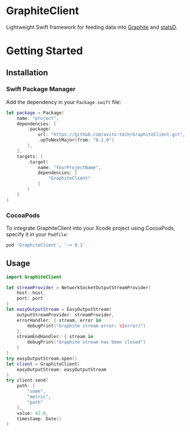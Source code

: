 GraphiteClient
===============

Lightweight Swift framework for feeding data into [Graphite](https://graphite.readthedocs.io/en/latest/overview.html) and [statsD](https://github.com/statsd/statsd).

# Getting Started

## Installation

### Swift Package Manager

Add the dependency in your `Package.swift` file:

```swift
let package = Package(
    name: "project",
    dependencies: [
        .package(
            url: "https://github.com/avito-tech/GraphiteClient.git", 
            .upToNextMajor(from: "0.1.0")
        ),
    ],
    targets: [
        .target(
            name: "YourProjectName",
            dependencies: [
                "GraphiteClient"
            ]
        )
    ]
)
```
### CocoaPods
To integrate GraphiteClient into your Xcode project using CocoaPods, specify it in your `Podfile`:

```ruby
pod 'GraphiteClient', '~> 0.1'
```

## Usage

```swift
import GraphiteClient

let streamProvider = NetworkSocketOutputStreamProvider(
    host: host,
    port: port
)
let easyOutputStream = EasyOutputStream(
    outputStreamProvider: streamProvider,
    errorHandler: { stream, error in
        debugPrint("Graphite stream error: \(error)")
    },
    streamEndHandler: { stream in
        debugPrint("Graphite stream has been closed")
    }
)
try easyOutputStream.open()
let client = GraphiteClient(
    easyOutputStream: easyOutputStream
)
try client.send(
    path: [
        "some",
        "metric",
        "path"
    ],
    value: 42.0,
    timestamp: Date()
)
```
